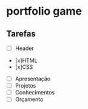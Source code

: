 # portfolio game

## Tarefas

- [ ] Header
- [x]HTML
- [x]CSS
- [ ] Apresentação
- [ ] Projetos
- [ ] Conhecimentos
- [ ] Orçamento
